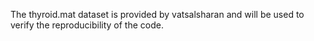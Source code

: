 The thyroid.mat dataset is provided by vatsalsharan and will be used to verify the reproducibility of the code.
